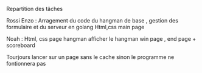 Repartition des tâches 


Rossi Enzo : 
Arragement du code du hangman de base , gestion des formulaire et du serveur en golang 
Html,css main page 

Noah : 
Html, css page hangman 
afficher le hangman
win page , end page + scoreboard


Tourjours lancer sur un page sans le cache sinon le programme ne fontionnera pas 